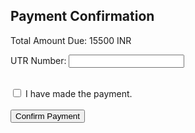 <!DOCTYPE html>
<html>
<head>
  <title>Payment Confirmation</title>
</head>
<body>
  <h2>Payment Confirmation</h2>

  <p>Total Amount Due: 15500 INR</p>

  <label for="utr">UTR Number:</label>
  <input type="text" id="utr" name="utr" required><br><br>

  <input type="checkbox" id="payment_confirmed" name="payment_confirmed" required>
  <label for="payment_confirmed">I have made the payment.</label><br><br>

  <input type="submit" value="Confirm Payment">
</body>
</html>